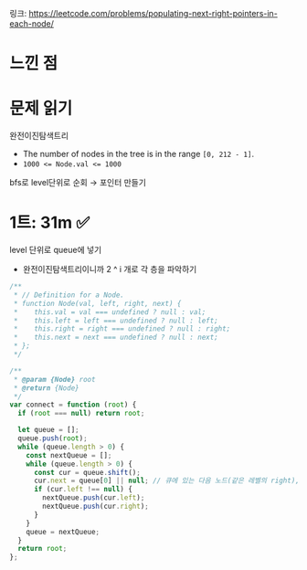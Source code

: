 링크: https://leetcode.com/problems/populating-next-right-pointers-in-each-node/

# 느낀 점

# 문제 읽기

완전이진탐색트리

- The number of nodes in the tree is in the range `[0, 212 - 1]`.
- `1000 <= Node.val <= 1000`

bfs로 level단위로 순회 → 포인터 만들기

# 1트: 31m ✅

level 단위로 queue에 넣기

- 완전이진탐색트리이니까 2 ^ i 개로 각 층을 파악하기

```jsx
/**
 * // Definition for a Node.
 * function Node(val, left, right, next) {
 *    this.val = val === undefined ? null : val;
 *    this.left = left === undefined ? null : left;
 *    this.right = right === undefined ? null : right;
 *    this.next = next === undefined ? null : next;
 * };
 */

/**
 * @param {Node} root
 * @return {Node}
 */
var connect = function (root) {
  if (root === null) return root;

  let queue = [];
  queue.push(root);
  while (queue.length > 0) {
    const nextQueue = [];
    while (queue.length > 0) {
      const cur = queue.shift();
      cur.next = queue[0] || null; // 큐에 있는 다음 노드(같은 레벨의 right), 없으면 null
      if (cur.left !== null) {
        nextQueue.push(cur.left);
        nextQueue.push(cur.right);
      }
    }
    queue = nextQueue;
  }
  return root;
};
```
